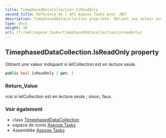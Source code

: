 ```yaml
---
title: TimephasedDataCollection.IsReadOnly
second_title: Référence de l'API Aspose.Tasks pour .NET
description: TimephasedDataCollection propriété. Obtient une valeur indiquant si leICollection est en lecture seule.
type: docs
weight: 30
url: /fr/net/aspose.tasks/timephaseddatacollection/isreadonly/
---
```

## TimephasedDataCollection.IsReadOnly property

Obtient une valeur indiquant si leICollection est en lecture seule.

```csharp
public bool IsReadOnly { get; }
```

### Return_Value

vrai si leICollection est en lecture seule ; sinon, faux.

### Voir également

* class [TimephasedDataCollection](../)
* espace de noms [Aspose.Tasks](../../timephaseddatacollection/)
* Assemblée [Aspose.Tasks](../../../)


